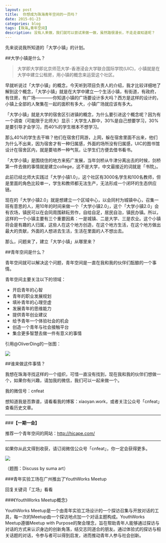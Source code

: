 ```yaml
---
layout: post
title:  你想成为珠海青年空间的一员吗？
date: 2015-01-23
categories: blog
tags: [珠海,青年空间]
description: 没有人来做，我们就可以尝试来做一做，虽然路很漫长，不走走谁知道呢？
---
```


先来说说我所知道的「大学小镇」的计划。

##大学小镇是什么？

>大学即大学即北京师范大学-香港浸会大学联合国际学院(UIC)，小镇就是在大学中建立公租房，用小镇的概念来运营这个社区。

早就听说过「大学小镇」的概念，今天听到项目负责人的介绍，我才比较详细地了解到这个概念，「大学小镇」就是在大学中建立一个生活小镇，有街道，有政府，有住房，有广场————你知道小镇的广场要设计多大吗？西方是这样的设计的，小镇上全部的人聚集在一起的面积有多大，小镇广场就应该有多大。

「大学小镇」就是大学的宿舍区引进镇的概念，为什么要引进这个概念呢？因为有一个调查（可能限于北师大）显示：大学生人群中，30%是自己想要学习，30%是要引导才会学习，而40%的学生根本不想学习。

那么40%的学生去干嘛？他们在宿舍打网游，上网，躲在宿舍里面不出来，他们为什么不出来，因为宿舍才有一种归属感，外面的场所没有归属感，UIC的图书馆设计在宿舍区内，就是要培养一种气氛，让学生们方便去借书看书。

「大学小镇」是围绕住的地方来拓广发展，当年剑桥从牛津分离出去的时候，剑桥第一件去做的事情就是建立college，这不是大学，中文最接近的词就是「书院」。

此前已经北师大实践过「大学小镇1.0」，这个社区有3000名学生和100名教师，但是里面的角色比较单一，学生和教师都无法生产，无法形成一个闭环的生态供应链。

现在的「大学小镇2.0」就是想建立一个区域中心，以会同村为城镇中心，召集一班有意思的人，用10年的时间来做一个「大学小镇2.0」，这个「大学小镇2.0」会有农场，镇民可以在会同周围耕耘劳作，自给自足，居民自治，镇民办镇。所以，这样的一个小镇主要有三个重要因素：一是城镇、二是大学、三是农业。这个小镇将会是有趣的人归属，这些人在这个地方创造，在这个地方生活，在这个地方做出最大的贡献，外面的人想进去生活，生活在里面的人不想出去。

那么，问题来了，建立「大学小镇」从哪里来？

##青年空间是什么？

青年空间就可以解决这个问题，青年空间是一直在我和我的伙伴们酝酿的一个事情。

青年空间主要关注以下的领域：

- 开启青年的心智
- 青年的职业发展规划
- 填补青年的心理空虚
- 发展青年的思维能力
- 提供青年创业建议
- 给予青年一个体验社会的机会
- 创造一个青年与社会接触平台
- 集合更多智慧去做一件有意义的事情

引用@OliverDing的一张图：

![](http://cnfeat.qiniudn.com/youth_space_12292012.png)

##谁来做这件事情？

我想在珠海寻找这样的一个组织，可惜一直没有找到，现在我和我的伙伴们想做一个，如果你有兴趣，请加我的微信，我们可以一起来做一个。

我的微信号：cnfeat

想知道我是否靠谱，请看看我的博客：xiaoyan.work，或者关注公众号「cnfeat」查看历史文章。

---

###**【一期一会】**

推荐一个青年空间的网站：http://hicape.com/

----

如果你从此文得到收获，请订阅微信公众号「cnfeat」，你一定会获得更多。

![](http://7d9mjz.com1.z0.glb.clouddn.com/2014-12-15.jpg)

（题图：Discuss by suma art）

###青年实验工场在广州推出了YouthWorks Meetup

回复关键词「工场」看看

###《YouthWorks Meetup概念》

YouthWorks Meetup是一个由青年实验工场设计的一个探访召集与开放对话的工具，每一次的Meetup由一个探访地点加一个对话主题构成。YouthWorks Meetup遵循Meetup with Purpose的聚会理念，旨在帮助青年人能够通过探访与对话的方式来认识身边的创新角落，结交志同道合的朋友。通过体验式的探访与相关话题的对话，令参与者可以得到启发，进而推动青年人参与社会创新。










